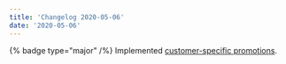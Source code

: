 ```yaml
---
title: 'Changelog 2020-05-06'
date: '2020-05-06'
---
```

{% badge type="major" /%} Implemented [customer-specific promotions](/docs/commerce-cloud/promotions/promotion-management).

